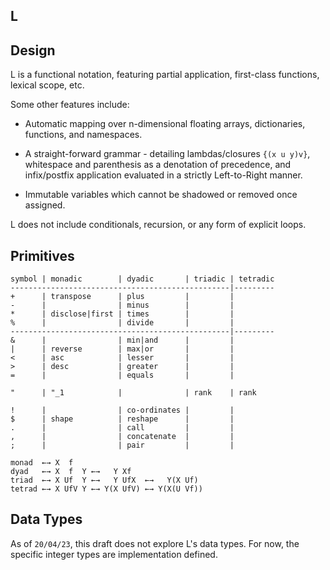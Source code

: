 <section>

# L

</section>

<section>

# Design

L is a functional notation, featuring partial application, first-class functions, lexical scope, etc.

Some other features include:

- Automatic mapping over n-dimensional floating arrays, dictionaries, functions, and namespaces.

- A straight-forward grammar - detailing lambdas/closures `{(x u y)v}`, whitespace and parenthesis as a denotation of precedence, and infix/postfix application evaluated in a strictly Left-to-Right manner.

- Immutable variables which cannot be shadowed or removed once assigned.

L does not include conditionals, recursion, or any form of explicit loops.

## Primitives

```
symbol | monadic        | dyadic       | triadic | tetradic
-------------------------------------------------|---------
+      | transpose      | plus         |         |
-      |                | minus        |         |
*      | disclose|first | times        |         |
%      |                | divide       |         |
-------------------------------------------------|---------
&      |                | min|and      |         |
|      | reverse        | max|or       |         |
<      | asc            | lesser       |         |
>      | desc           | greater      |         |
=      |                | equals       |         |

"      | "_1            |              | rank    | rank

!      |                | co-ordinates |         |
$      | shape          | reshape      |         |
.      |                | call         |         |
,      |                | concatenate  |         |
;      |                | pair         |         |

monad  ←→ X  f
dyad   ←→ X  f  Y ←→   Y Xf
triad  ←→ X Uf  Y ←→   Y UfX  ←→   Y(X Uf)
tetrad ←→ X UfV Y ←→ Y(X UfV) ←→ Y(X(U Vf))

```

## Data Types

As of `20/04/23`, this draft does not explore L's data types. For now, the specific integer types are implementation defined.

</section>

